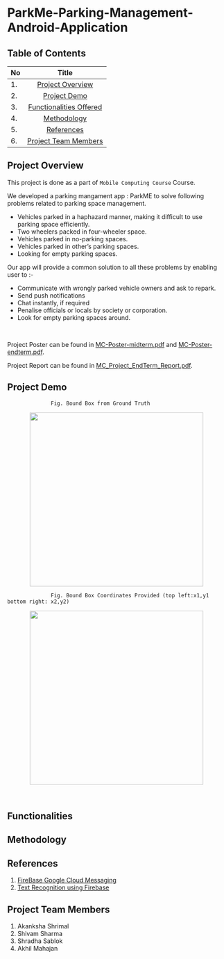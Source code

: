 # ParkMe-Parking-Management-Android-Application

## Table of Contents
<center>

| No |   Title   |  
| :--- | :----------------------: | 
| 1. |   [Project Overview](#Project-Overview) |   
| 2. |   [Project Demo](#Project-Demo) |   
| 3. |[Functionalities Offered](#Functionalities)|   
| 4.  |  [Methodology](#Methodology)  | 
| 5.  |    [References](#References)   | 
| 6.  |    [Project Team Members](#Project-Team-Members)   | 

</center>

## Project Overview

This project is done as a part of `Mobile Computing Course` Course.

We developed a parking mangament app : ParkME to solve following problems related to parking space management. 
- Vehicles parked in a haphazard manner, making it difficult to use parking space efficiently.
- Two wheelers packed in four-wheeler space.
- Vehicles parked in no-parking spaces.
- Vehicles parked in other’s parking spaces.
- Looking for empty parking spaces. 
  
Our app will provide a common solution to all these problems by enabling user to :- 
- Communicate with wrongly parked vehicle owners and ask to repark. 
- Send push notifications 
- Chat instantly, if required
- Penalise officials or locals by society or corporation.
- Look for empty parking spaces around. 
  

<p>&nbsp;</p>

Project Poster can be found in [MC-Poster-midterm.pdf](MC-Poster-midterm.pdf) and [MC-Poster-endterm.pdf](MC-Poster-endterm.pdf). 

Project Report can be found in [MC_Project_EndTerm_Report.pdf](MC_Project_EndTerm_Report.pdf).


## Project Demo

                  Fig. Bound Box from Ground Truth 

<div align="center"><img src="Images/outputs/demo1_box_not_given.gif" height=400/></div>

                  Fig. Bound Box Coordinates Provided (top left:x1,y1 bottom right: x2,y2)

<div align="center"><img src="Images/outputs/demo2_box_given.gif" height=400/></div>

<p>&nbsp;</p>

## Functionalities

## Methodology


## References

1. [FireBase Google Cloud Messaging](https://firebase.google.com/docs/cloud-messaging)
2. [Text Recognition using Firebase](https://firebase.google.com/docs/ml-kit/recognize-text) 



## Project Team Members

1. Akanksha Shrimal
2. Shivam Sharma 
3. Shradha Sablok  
4. Akhil Mahajan
  

